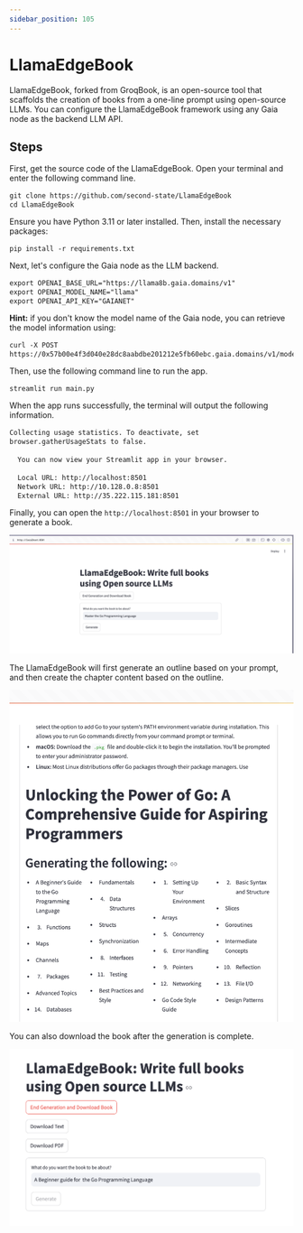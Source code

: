 ```yaml
---
sidebar_position: 105
---
```


# LlamaEdgeBook

LlamaEdgeBook, forked from GroqBook, is an open-source tool that scaffolds the creation of books from a one-line prompt using open-source LLMs. You can configure the LlamaEdgeBook framework using any Gaia node as the backend LLM API.

## Steps

First, get the source code of the LlamaEdgeBook. Open your terminal and enter the following command line.

```
git clone https://github.com/second-state/LlamaEdgeBook
cd LlamaEdgeBook
```

Ensure you have Python 3.11 or later installed. Then, install the necessary packages:

```
pip install -r requirements.txt
```

Next, let's configure the Gaia node as the LLM backend.

```
export OPENAI_BASE_URL="https://llama8b.gaia.domains/v1"
export OPENAI_MODEL_NAME="llama" 
export OPENAI_API_KEY="GAIANET" 
```

**Hint:** if you don't know the model name of the Gaia node, you can retrieve the model information using:

```
curl -X POST https://0x57b00e4f3d040e28dc8aabdbe201212e5fb60ebc.gaia.domains/v1/models
```

Then, use the following command line to run the app.

```
streamlit run main.py
```

When the app runs successfully, the terminal will output the following information.

```
Collecting usage statistics. To deactivate, set browser.gatherUsageStats to false.

  You can now view your Streamlit app in your browser.

  Local URL: http://localhost:8501
  Network URL: http://10.128.0.8:8501
  External URL: http://35.222.115.181:8501
```

Finally, you can open the `http://localhost:8501` in your browser to generate a book.

![](../book/book-01.png)

The LlamaEdgeBook will first generate an outline based on your prompt, and then create the chapter content based on the outline.

![](../book/book-02.png)

You can also download the book after the generation is complete.

![](../book/book-03.png)